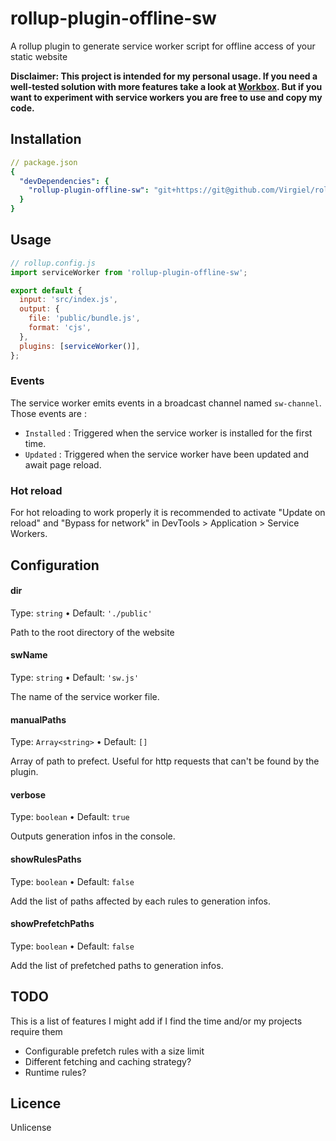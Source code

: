 # rollup-plugin-offline-sw

A rollup plugin to generate service worker script for offline access of your static website

**Disclaimer: This project is intended for my personal usage. If you need a well-tested solution with more features take a look at [Workbox](https://github.com/GoogleChrome/workbox). But if you want to experiment with service workers you are free to use and copy my code.**

## Installation

```yaml
// package.json
{
  "devDependencies": {
    "rollup-plugin-offline-sw": "git+https://git@github.com/Virgiel/rollup-plugin-offline-sw.git#v0.2.0"
  }
}
```

## Usage

```js
// rollup.config.js
import serviceWorker from 'rollup-plugin-offline-sw';

export default {
  input: 'src/index.js',
  output: {
    file: 'public/bundle.js',
    format: 'cjs',
  },
  plugins: [serviceWorker()],
};
```

### Events

The service worker emits events in a broadcast channel named `sw-channel`. Those events are :

- `Installed` : Triggered when the service worker is installed for the first time.
- `Updated` : Triggered when the service worker have been updated and await page reload.

### Hot reload

For hot reloading to work properly it is recommended to activate "Update on reload" and "Bypass for network" in DevTools > Application > Service Workers.

## Configuration

#### dir

Type: `string` • Default: `'./public'`

Path to the root directory of the website

#### swName

Type: `string` • Default: `'sw.js'`

The name of the service worker file.

#### manualPaths

Type: `Array<string>` • Default: `[]`

Array of path to prefect. Useful for http requests that can't be found by the plugin.

#### verbose

Type: `boolean` • Default: `true`

Outputs generation infos in the console.

#### showRulesPaths

Type: `boolean` • Default: `false`

Add the list of paths affected by each rules to generation infos.

#### showPrefetchPaths

Type: `boolean` • Default: `false`

Add the list of prefetched paths to generation infos.

## TODO

This is a list of features I might add if I find the time and/or my projects require them

- Configurable prefetch rules with a size limit
- Different fetching and caching strategy?
- Runtime rules?

## Licence

Unlicense
